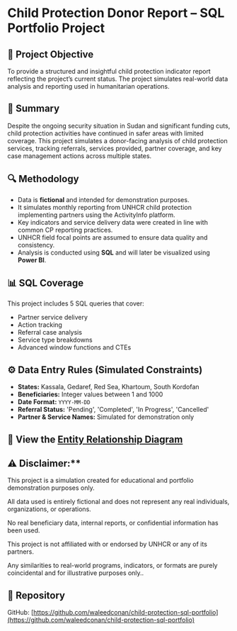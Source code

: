 # Child Protection Donor Report – SQL Portfolio Project

## 📌 Project Objective
To provide a structured and insightful child protection indicator report reflecting the project’s current status. The project simulates real-world data analysis and reporting used in humanitarian operations.

## 📝 Summary
Despite the ongoing security situation in Sudan and significant funding cuts, child protection activities have continued in safer areas with limited coverage. This project simulates a donor-facing analysis of child protection services, tracking referrals, services provided, partner coverage, and key case management actions across multiple states.

## 🔍 Methodology
- Data is **fictional** and intended for demonstration purposes.
- It simulates monthly reporting from UNHCR child protection implementing partners using the ActivityInfo platform.
- Key indicators and service delivery data were created in line with common CP reporting practices.
- UNHCR field focal points are assumed to ensure data quality and consistency.
- Analysis is conducted using **SQL** and will later be visualized using **Power BI**.

## 📊 SQL Coverage
This project includes 5 SQL queries that cover:
- Partner service delivery
- Action tracking
- Referral case analysis
- Service type breakdowns
- Advanced window functions and CTEs

## ⚙️ Data Entry Rules (Simulated Constraints)
- **States:** Kassala, Gedaref, Red Sea, Khartoum, South Kordofan  
- **Beneficiaries:** Integer values between 1 and 1000  
- **Date Format:** `YYYY-MM-DD`  
- **Referral Status:** 'Pending', 'Completed', 'In Progress', 'Cancelled'  
- **Partner & Service Names:** Simulated for demonstration only

## 📘 View the [Entity Relationship Diagram](child_protection_erd.md)

## ⚠️ Disclaimer:** 
This project is a simulation created for educational and portfolio demonstration purposes only.

All data used is entirely fictional and does not represent any real individuals, organizations, or operations.

No real beneficiary data, internal reports, or confidential information has been used.

This project is not affiliated with or endorsed by UNHCR or any of its partners.

Any similarities to real-world programs, indicators, or formats are purely coincidental and for illustrative purposes only..
## 🔗 Repository
GitHub: [https://github.com/waleedconan/child-protection-sql-portfolio](https://github.com/waleedconan/child-protection-sql-portfolio)
